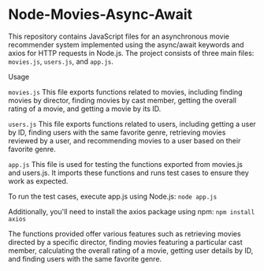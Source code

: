 # Node-Movies-Async-Await
This repository contains JavaScript files for an asynchronous movie recommender system implemented using the async/await keywords and axios for HTTP requests in Node.js. The project consists of three main files: `movies.js`, `users.js`, and `app.js`.

Usage

`movies.js`
This file exports functions related to movies, including finding movies by director, finding movies by cast member, getting the overall rating of a movie, and getting a movie by its ID.

`users.js`
This file exports functions related to users, including getting a user by ID, finding users with the same favorite genre, retrieving movies reviewed by a user, and recommending movies to a user based on their favorite genre.

`app.js`
This file is used for testing the functions exported from movies.js and users.js. It imports these functions and runs test cases to ensure they work as expected.

To run the test cases, execute app.js using Node.js:
`node app.js`

Additionally, you'll need to install the axios package using npm:
`npm install axios`

The functions provided offer various features such as retrieving movies directed by a specific director, finding movies featuring a particular cast member, calculating the overall rating of a movie, getting user details by ID, and finding users with the same favorite genre.
